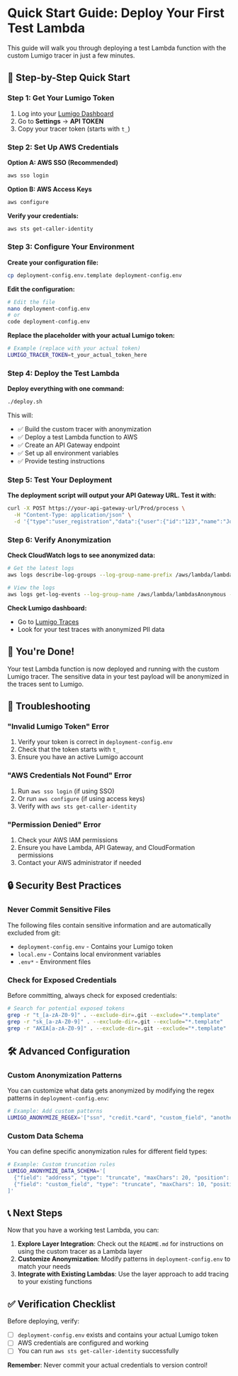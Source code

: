 # Quick Start Guide: Deploy Your First Test Lambda

This guide will walk you through deploying a test Lambda function with the custom Lumigo tracer in just a few minutes.

## 🚀 **Step-by-Step Quick Start**

### **Step 1: Get Your Lumigo Token**

1. Log into your [Lumigo Dashboard](https://platform.lumigo.io/)
2. Go to **Settings** → **API TOKEN**
3. Copy your tracer token (starts with `t_`)

### **Step 2: Set Up AWS Credentials**

**Option A: AWS SSO (Recommended)**
```bash
aws sso login
```

**Option B: AWS Access Keys**
```bash
aws configure
```

**Verify your credentials:**
```bash
aws sts get-caller-identity
```

### **Step 3: Configure Your Environment**

**Create your configuration file:**
```bash
cp deployment-config.env.template deployment-config.env
```

**Edit the configuration:**
```bash
# Edit the file
nano deployment-config.env
# or
code deployment-config.env
```

**Replace the placeholder with your actual Lumigo token:**
```bash
# Example (replace with your actual token)
LUMIGO_TRACER_TOKEN=t_your_actual_token_here
```

### **Step 4: Deploy the Test Lambda**

**Deploy everything with one command:**
```bash
./deploy.sh
```

This will:
- ✅ Build the custom tracer with anonymization
- ✅ Deploy a test Lambda function to AWS
- ✅ Create an API Gateway endpoint
- ✅ Set up all environment variables
- ✅ Provide testing instructions

### **Step 5: Test Your Deployment**

**The deployment script will output your API Gateway URL. Test it with:**

```bash
curl -X POST https://your-api-gateway-url/Prod/process \
  -H "Content-Type: application/json" \
  -d '{"type":"user_registration","data":{"user":{"id":"123","name":"John Doe","email":"john@example.com","ssn":"123-45-6789","phone":"(555) 123-4567","address":"123 Main St, Anytown, USA"}}}'
```

### **Step 6: Verify Anonymization**

**Check CloudWatch logs to see anonymized data:**
```bash
# Get the latest logs
aws logs describe-log-groups --log-group-name-prefix /aws/lambda/lambdasAnonymous

# View the logs
aws logs get-log-events --log-group-name /aws/lambda/lambdasAnonymous --log-stream-name [latest-stream]
```

**Check Lumigo dashboard:**
- Go to [Lumigo Traces](https://platform.lumigo.io/traces)
- Look for your test traces with anonymized PII data

## 🎉 **You're Done!**

Your test Lambda function is now deployed and running with the custom Lumigo tracer. The sensitive data in your test payload will be anonymized in the traces sent to Lumigo.

## 🚨 **Troubleshooting**

### **"Invalid Lumigo Token" Error**
1. Verify your token is correct in `deployment-config.env`
2. Check that the token starts with `t_`
3. Ensure you have an active Lumigo account

### **"AWS Credentials Not Found" Error**
1. Run `aws sso login` (if using SSO)
2. Or run `aws configure` (if using access keys)
3. Verify with `aws sts get-caller-identity`

### **"Permission Denied" Error**
1. Check your AWS IAM permissions
2. Ensure you have Lambda, API Gateway, and CloudFormation permissions
3. Contact your AWS administrator if needed

## 🔒 **Security Best Practices**

### **Never Commit Sensitive Files**
The following files contain sensitive information and are automatically excluded from git:
- `deployment-config.env` - Contains your Lumigo token
- `local.env` - Contains local environment variables
- `.env*` - Environment files

### **Check for Exposed Credentials**
Before committing, always check for exposed credentials:
```bash
# Search for potential exposed tokens
grep -r "t_[a-zA-Z0-9]" . --exclude-dir=.git --exclude="*.template"
grep -r "sk_[a-zA-Z0-9]" . --exclude-dir=.git --exclude="*.template"
grep -r "AKIA[a-zA-Z0-9]" . --exclude-dir=.git --exclude="*.template"
```

## 🛠️ **Advanced Configuration**

### **Custom Anonymization Patterns**
You can customize what data gets anonymized by modifying the regex patterns in `deployment-config.env`:

```bash
# Example: Add custom patterns
LUMIGO_ANONYMIZE_REGEX='["ssn", "credit.*card", "custom_field", "another_sensitive_field"]'
```

### **Custom Data Schema**
You can define specific anonymization rules for different field types:

```bash
# Example: Custom truncation rules
LUMIGO_ANONYMIZE_DATA_SCHEMA='[
  {"field": "address", "type": "truncate", "maxChars": 20, "position": "end"},
  {"field": "custom_field", "type": "truncate", "maxChars": 10, "position": "middle"}
]'
```

## 📞 **Next Steps**

Now that you have a working test Lambda, you can:

1. **Explore Layer Integration**: Check out the `README.md` for instructions on using the custom tracer as a Lambda layer
2. **Customize Anonymization**: Modify patterns in `deployment-config.env` to match your needs
3. **Integrate with Existing Lambdas**: Use the layer approach to add tracing to your existing functions

## ✅ **Verification Checklist**

Before deploying, verify:
- [ ] `deployment-config.env` exists and contains your actual Lumigo token
- [ ] AWS credentials are configured and working
- [ ] You can run `aws sts get-caller-identity` successfully

**Remember**: Never commit your actual credentials to version control!
